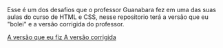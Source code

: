 Esse é um dos desafios que o professor Guanabara fez em uma das suas aulas do curso de HTML e CSS,
nesse repositorio terá a versão que eu "bolei" e a versão corrigida do professor.

<a href="https://sam-uel-123.github.io/Projeto-Cordel/eu-que-fiz"> A versão que eu fiz </a>
<a href="https://sam-uel-123.github.io/Projeto-Cordel/corrigido"> A versão corrigida </a>